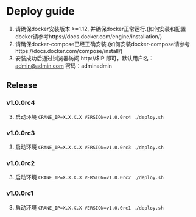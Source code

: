 Deploy guide
=============

1. 请确保docker安装版本 >=1.12, 并确保docker正常运行.(如何安装和配置docker请参考https://docs.docker.com/engine/installation/)
2. 请确保docker-compose已经正确安装.(如何安装docker-compose请参考https://docs.docker.com/compose/install/)
4. 安装成功后通过浏览器访问 http://$IP 即可，默认用户名：admin@admin.com 密码：adminadmin


## Release

### v1.0.0rc4
3. 启动环境 `CRANE_IP=X.X.X.X VERSION=v1.0.0rc4 ./deploy.sh`

### v1.0.0rc3
3. 启动环境 `CRANE_IP=X.X.X.X VERSION=v1.0.0rc3 ./deploy.sh`

### v1.0.0rc2
3. 启动环境 `CRANE_IP=X.X.X.X VERSION=v1.0.0rc2 ./deploy.sh`

### v1.0.0rc1
3. 启动环境 `CRANE_IP=X.X.X.X VERSION=v1.0.0rc1 ./deploy.sh`
